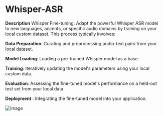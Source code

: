 # Whisper-ASR
**Description**
Whisper Fine-tuning: Adapt the powerful Whisper ASR model to new languages, accents, or specific audio domains by training on your local custom dataset. This process typically involves:

**Data Preparation**: Curating and preprocessing audio-text pairs from your local dataset.

**Model Loading**: Loading a pre-trained Whisper model as a base.

**Training**: Iteratively updating the model's parameters using your local custom data.

**Evaluation**: Assessing the fine-tuned model's performance on a held-out test set from your local data.

**Deployment** : Integrating the fine-tuned model into your application.


![image](https://github.com/user-attachments/assets/8ff5195b-bb56-489e-b8f4-7d6552f16d10)

